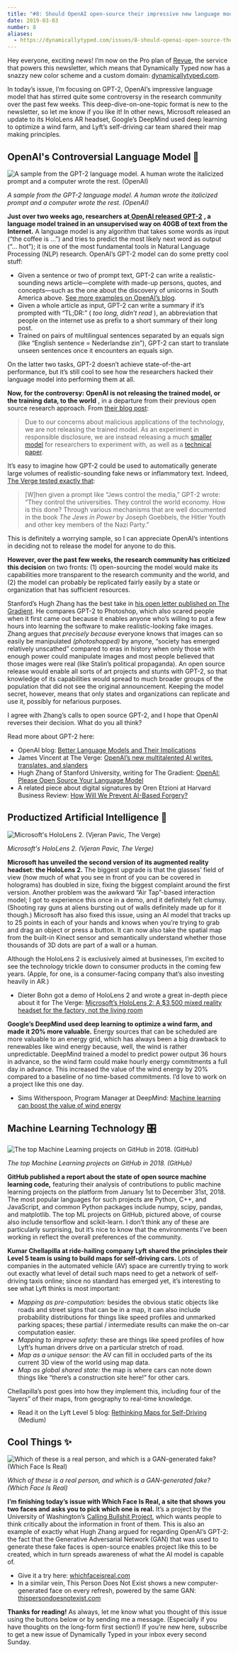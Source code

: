 ```yaml
---
title: "#8: Should OpenAI open-source their impressive new language model? "
date: 2019-03-03
number: 8
aliases:
  - https://dynamicallytyped.com/issues/8-should-openai-open-source-their-impressive-new-language-model-161119
---
```


Hey everyone, exciting news!
I’m now on the Pro plan of [Revue](https://www.getrevue.co?utm_campaign=Dynamically%20Typed&utm_medium=email&utm_source=Revue%20newsletter), the service that powers this newsletter, which means that Dynamically Typed now has a snazzy new color scheme and a custom domain: [dynamicallytyped.com](http://dynamicallytyped.com?utm_campaign=Dynamically%20Typed&utm_medium=email&utm_source=Revue%20newsletter).

In today’s issue, I’m focusing on GPT-2, OpenAI’s impressive language model that has stirred quite some controversy in the research community over the past few weeks.
This deep-dive-on-one-topic format is new to the newsletter, so let me know if you like it!
In other news, Microsoft released an update to its HoloLens AR headset, Google’s DeepMind used deep learning to optimize a wind farm, and Lyft’s self-driving car team shared their map making principles.

## OpenAI's Controversial Language Model 🦄

![A sample from the GPT-2 language model. A human wrote the italicized prompt and a computer wrote the rest. (OpenAI)](https://s3.amazonaws.com/revue/items/images/004/305/820/mail/Screenshot_2019-03-02_at_09.57.52.png?1551520801)

_A sample from the GPT-2 language model. A human wrote the italicized prompt and a computer wrote the rest. (OpenAI)_

**Just over two weeks ago, researchers at**[ **OpenAI released GPT-2**](https://blog.openai.com/better-language-models/?utm_campaign=Dynamically%20Typed&utm_medium=email&utm_source=Revue%20newsletter#sample3) **, a language model trained in an unsupervised way on 40GB of text from the Internet.**
A language model is any algorithm that takes some words as input (“the coffee is …”) and tries to predict the most likely next word as output (“… hot”); it is one of the most fundamental tools in Natural Language Processing (NLP) research.
OpenAI’s GPT-2 model can do some pretty cool stuff:

* Given a sentence or two of prompt text, GPT-2 can write a realistic-sounding news article—complete with made-up persons, quotes, and concepts—such as the one about the discovery of unicorns in South America above. [See more examples on OpenAI’s blog](https://blog.openai.com/better-language-models/?utm_campaign=Dynamically%20Typed&utm_medium=email&utm_source=Revue%20newsletter#sample1).
* Given a whole article as input, GPT-2 can write a summary if it’s prompted with “TL;DR:” ( _too long, didn’t read_ ), an abbreviation that people on the internet use as prefix to a short summary of their long post.
* Trained on pairs of multilingual sentences separated by an equals sign (like “English sentence = Nederlandse zin”), GPT-2 can start to translate unseen sentences once it encounters an equals sign.

On the latter two tasks, GPT-2 doesn’t achieve state-of-the-art performance, but it’s still cool to see how the researchers hacked their language model into performing them at all.

**Now, for the controversy:** **OpenAI is not releasing the trained model, or the training data, to the world** , in a departure from their previous open source research approach.
From [their blog post](https://blog.openai.com/better-language-models/?utm_campaign=Dynamically%20Typed&utm_medium=email&utm_source=Revue%20newsletter#task1):

> Due to our concerns about malicious applications of the technology, we are not releasing the trained model.
> As an experiment in responsible disclosure, we are instead releasing a much [smaller model](https://github.com/openai/gpt-2?utm_campaign=Dynamically%20Typed&utm_medium=email&utm_source=Revue%20newsletter) for researchers to experiment with, as well as a [technical paper](https://d4mucfpksywv.cloudfront.net/better-language-models/language_models_are_unsupervised_multitask_learners.pdf?utm_campaign=Dynamically%20Typed&utm_medium=email&utm_source=Revue%20newsletter).

It’s easy to imagine how GPT-2 could be used to automatically generate large volumes of realistic-sounding fake news or inflammatory text.
Indeed, [The Verge tested exactly that](https://www.theverge.com/2019/2/14/18224704/ai-machine-learning-language-models-read-write-openai-gpt2?utm_campaign=Dynamically%20Typed&utm_medium=email&utm_source=Revue%20newsletter):

> [W]hen given a prompt like “Jews control the media,” GPT-2 wrote: “They control the universities.
> They control the world economy.
> How is this done?
> Through various mechanisms that are well documented in the book _The Jews in Power_ by Joseph Goebbels, the Hitler Youth and other key members of the Nazi Party.”

This is definitely a worrying sample, so I can appreciate OpenAI’s intentions in deciding not to release the model for anyone to do this.

**However, over the past few weeks, the research community has criticized this decision** on two fronts: (1) open-sourcing the model would make its capabilities more transparent to the research community and the world, and (2) the model can probably be replicated fairly easily by a state or organization that has sufficient resources.

Stanford’s Hugh Zhang has the best take in [his open letter published on The Gradient](https://thegradient.pub/openai-please-open-source-your-language-model/?utm_campaign=Dynamically%20Typed&utm_medium=email&utm_source=Revue%20newsletter).
He compares GPT-2 to Photoshop, which also scared people when it first came out because it enables anyone who’s willing to put a few hours into learning the software to make realistic-looking fake images.
Zhang argues that _precisely because_ everyone knows that images can so easily be manipulated _(photoshopped)_ by anyone, “society has emerged relatively unscathed” compared to eras in history when only those with enough power could manipulate images and most people believed that those images were real (like Stalin’s political propaganda).
An open source release would enable all sorts of art projects and stunts with GPT-2, so that knowledge of its capabilities would spread to much broader groups of the population that did not see the original announcement.
Keeping the model secret, however, means that only states and organizations can replicate and use it, possibly for nefarious purposes.

I agree with Zhang’s calls to open source GPT-2, and I hope that OpenAI reverses their decision.
What do you all think?

Read more about GPT-2 here:

* OpenAI blog: [Better Language Models and Their Implications](https://blog.openai.com/better-language-models/?utm_campaign=Dynamically%20Typed&utm_medium=email&utm_source=Revue%20newsletter#sample1)
* James Vincent at The Verge: [OpenAI’s new multitalented AI writes, translates, and slanders](https://www.theverge.com/2019/2/14/18224704/ai-machine-learning-language-models-read-write-openai-gpt2?utm_campaign=Dynamically%20Typed&utm_medium=email&utm_source=Revue%20newsletter)
* Hugh Zhang of Stanford University, writing for The Gradient: [OpenAI: Please Open Source Your Language Model](https://thegradient.pub/openai-please-open-source-your-language-model/?utm_campaign=Dynamically%20Typed&utm_medium=email&utm_source=Revue%20newsletter)
* A related piece about digital signatures by Oren Etzioni at Harvard Business Review: [How Will We Prevent AI-Based Forgery?](https://hbr.org/2019/03/how-will-we-prevent-ai-based-forgery?utm_campaign=Dynamically%20Typed&utm_medium=email&utm_source=Revue%20newsletter)

## Productized Artificial Intelligence 🔌

![Microsoft's HoloLens 2. (Vjeran Pavic, The Verge)](https://s3.amazonaws.com/revue/items/images/004/307/248/mail/vpavic_190131_3213_0029_%281%29.jpg?1551564652)

_Microsoft's HoloLens 2. (Vjeran Pavic, The Verge)_

**Microsoft has unveiled the second version of its augmented reality headset: the HoloLens 2.**
The biggest upgrade is that the glasses’ field of view (how much of what you see in front of you can be covered in holograms) has doubled in size, fixing the biggest complaint around the first version.
Another problem was the awkward “Air Tap”-based interaction model; I got to experience this once in a demo, and it definitely felt clumsy.
(Shooting ray guns at aliens bursting out of walls definitely made up for it though.) Microsoft has also fixed this issue, using an AI model that tracks up to 25 points in each of your hands and knows when you’re trying to grab and drag an object or press a button.
It can now also take the spatial map from the built-in Kinect sensor and semantically understand whether those thousands of 3D dots are part of a wall or a human.

Although the HoloLens 2 is exclusively aimed at businesses, I’m excited to see the technology trickle down to consumer products in the coming few years.
(Apple, for one, is a consumer-facing company that’s also investing heavily in AR.)

* Dieter Bohn got a demo of HoloLens 2 and wrote a great in-depth piece about it for The Verge: [Microsoft’s HoloLens 2: A $3,500 mixed reality headset for the factory, not the living room](https://www.theverge.com/2019/2/24/18235460/microsoft-hololens-2-price-specs-mixed-reality-ar-vr-business-work-features-mwc-2019?utm_campaign=Dynamically%20Typed&utm_medium=email&utm_source=Revue%20newsletter)

**Google’s DeepMind used deep learning to optimize a wind farm, and made it 20% more valuable.**
Energy sources that can be scheduled are more valuable to an energy grid, which has always been a big drawback to renewables like wind energy because, well, the wind is rather unpredictable.
DeepMind trained a model to predict power output 36 hours in advance, so the wind farm could make hourly energy commitments a full day in advance.
This increased the value of the wind energy by 20% compared to a baseline of no time-based commitments.
I’d love to work on a project like this one day.

* Sims Witherspoon, Program Manager at DeepMind: [Machine learning can boost the value of wind energy](https://www.blog.google/technology/ai/machine-learning-can-boost-value-wind-energy/?utm_campaign=Dynamically%20Typed&utm_medium=email&utm_source=Revue%20newsletter)

## Machine Learning Technology 🎛

![The top Machine Learning projects on GitHub in 2018. (GitHub)](https://s3.amazonaws.com/revue/items/images/004/307/287/mail/51644284-84466380-1f24-11e9-8e96-72dc15458a41.png?1551565706)

_The top Machine Learning projects on GitHub in 2018. (GitHub)_

**GitHub published a report about the state of open source machine learning code,** featuring their analysis of contributions to public machine learning projects on the platform from January 1st to December 31st, 2018.
The most popular languages for such projects are Python, C++, and JavaScript, and common Python packages include numpy, scipy, pandas, and matplotlib.
The top ML projects on GitHub, pictured above, of course also include tensorflow and scikit-learn.
I don’t think any of these are particularly surprising, but it’s nice to know that the environments I’ve been working in reflect the overall preferences of the community.

**Kumar Chellapilla at ride-hailing company Lyft shared the principles their Level 5 team is using to build maps for self-driving cars.**
Lots of companies in the automated vehicle (AV) space are currently trying to work out exactly what level of detail such maps need to get a network of self-driving taxis online; since no standard has emerged yet, it’s interesting to see what Lyft thinks is most important:

* _Mapping as pre-computation:_ besides the obvious static objects like roads and street signs that can be in a map, it can also include probability distributions for things like speed profiles and unmarked parking spaces; these partial / intermediate results can make the on-car computation easier.
* _Mapping to improve safety:_ these are things like speed profiles of how Lyft’s human drivers drive on a particular stretch of road.
* _Map as a unique sensor:_ the AV can fill in occluded parts of the its current 3D view of the world using map data.
* _Map as global shared state:_ the map is where cars can note down things like “there’s a construction site here!” for other cars.

Chellapilla’s post goes into how they implement this, including four of the “layers” of their maps, from geography to real-time knowledge.

* Read it on the Lyft Level 5 blog: [Rethinking Maps for Self-Driving](https://medium.com/@LyftLevel5/https-medium-com-lyftlevel5-rethinking-maps-for-self-driving-a147c24758d6?utm_campaign=Dynamically%20Typed&utm_medium=email&utm_source=Revue%20newsletter) (Medium)

## Cool Things ✨

![Which of these is a real person, and which is a GAN-generated fake? (Which Face Is Real)](https://s3.amazonaws.com/revue/items/images/004/307/304/mail/Webp.net-resizeimage.png?1551566949)

_Which of these is a real person, and which is a GAN-generated fake? (Which Face Is Real)_

**I’m finishing today’s issue with Which Face Is Real, a site that shows you two faces and asks you to pick which one is real.**
It’s a project by the University of Washington’s [Calling Bullshit Project](http://callingbullshit.org/?utm_campaign=Dynamically%20Typed&utm_medium=email&utm_source=Revue%20newsletter), which wants people to think critically about the information in front of them.
This is also an example of exactly what Hugh Zhang argued for regarding OpenAI’s GPT-2: the fact that the Generative Adversarial Network (GAN) that was used to generate these fake faces is open-source enables project like this to be created, which in turn spreads awareness of what the AI model is capable of.

* Give it a try here: [whichfaceisreal.com](http://www.whichfaceisreal.com/index.php?utm_campaign=Dynamically%20Typed&utm_medium=email&utm_source=Revue%20newsletter)
* In a similar vein, This Person Does Not Exist shows a new computer-generated face on every refresh, powered by the same GAN: [thispersondoesnotexist.com](https://thispersondoesnotexist.com?utm_campaign=Dynamically%20Typed&utm_medium=email&utm_source=Revue%20newsletter)

**Thanks for reading!**
As always, let me know what you thought of this issue using the buttons below or by sending me a message.
(Especially if you have thoughts on the long-form first section!) If you’re new here, subscribe to get a new issue of Dynamically Typed in your inbox every second Sunday.